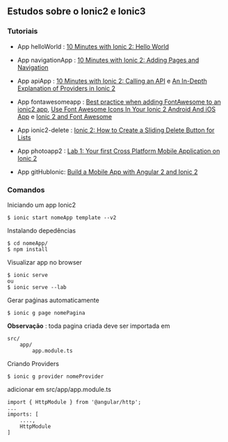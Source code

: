 ## Estudos sobre o Ionic2 e Ionic3

### Tutoriais 

- App helloWorld : [10 Minutes with Ionic 2: Hello World](http://blog.ionic.io/10-minutes-with-ionic-2-hello-world/)  

- App navigationApp : [10 Minutes with Ionic 2: Adding Pages and Navigation](http://blog.ionic.io/10-minutes-with-ionic-2-adding-pages-and-navigation/)

- App apiApp : [10 Minutes with Ionic 2: Calling an API](http://blog.ionic.io/10-minutes-with-ionic-2-calling-an-api/) e [An In-Depth Explanation of Providers in Ionic 2](https://www.joshmorony.com/an-in-depth-explanation-of-providers-in-ionic-2/)

- App fontawesomeapp : [Best practice when adding FontAwesome to an ionic2 app](https://luiscabrera.site/tech/2017/01/09/fontawesome-in-ionic2.html), [Use Font Awesome Icons In Your Ionic 2 Android And iOS App](https://www.thepolyglotdeveloper.com/2016/03/use-font-awesome-icons-in-your-ionic-2-android-and-ios-app/) e [Ionic 2 and Font Awesome](https://chriztalk.com/ionic-2-font-awesome/)

- App ionic2-delete : [Ionic 2: How to Create a Sliding Delete Button for Lists](https://www.joshmorony.com/ionic-2-how-to-create-a-sliding-delete-button-for-lists/)

- App photoapp2 : [Lab 1: Your first Cross Platform Mobile Application on Ionic 2](https://www.learnionic.org/autumn16/2016/11/08/lab-1-your-first-cross-platform-mobile-application/#get-the-full-source-code-for-the-lab)

- App gitHubIonic: [Build a Mobile App with Angular 2 and Ionic 2](https://scotch.io/tutorials/build-a-mobile-app-with-angular-2-and-ionic-2)
### Comandos

Iniciando um app Ionic2 

    $ ionic start nomeApp template --v2 

Instalando depedências  

    $ cd nomeApp/
    $ npm install

Visualizar app no browser

    $ ionic serve   
    ou 
    $ ionic serve --lab

Gerar paǵinas automaticamente

    $ ionic g page nomePagina

 **Observação** : toda pagina criada deve ser importada em 

    src/
        app/
            app.module.ts  

Criando Providers

    $ ionic g provider nomeProvider  

adicionar em  src/app/app.module.ts

    import { HttpModule } from '@angular/http';
    ...
    imports: [
        ....,
        HttpModule
    ]




